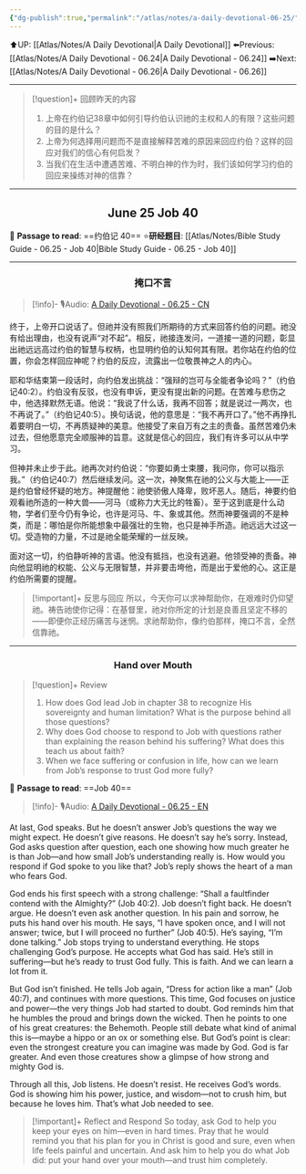 ```yaml
---
{"dg-publish":true,"permalink":"/atlas/notes/a-daily-devotional-06-25/"}
---
```


 ⬆️UP: [[Atlas/Notes/A Daily Devotional\|A Daily Devotional]]
⬅️Previous: [[Atlas/Notes/A Daily Devotional - 06.24\|A Daily Devotional - 06.24]]
➡️Next: [[Atlas/Notes/A Daily Devotional - 06.26\|A Daily Devotional - 06.26]]

---

> [!question]+ 回顾昨天的内容
> 1. ⁠上帝在约伯记38章中如何引导约伯认识祂的主权和人的有限？这些问题的目的是什么？
> 2. 上帝为何选择用问题而不是直接解释苦难的原因来回应约伯？这样的回应对我们的信心有何启发？
> 3. 当我们在生活中遭遇苦难、不明白神的作为时，我们该如何学习约伯的回应来操练对神的信靠？

---
## <center>June 25 Job 40</center>

📖 **Passage to read**: ==约伯记 40==
⭐**研经题目**: [[Atlas/Notes/Bible Study Guide - 06.25 - Job 40\|Bible Study Guide - 06.25 - Job 40]]

---
### <center>掩口不言</center>

> [!info]- 🎙️Audio: [A Daily Devotional - 06.25 - CN]()


终于，上帝开口说话了。但祂并没有照我们所期待的方式来回答约伯的问题。祂没有给出理由，也没有说声“对不起”。相反，祂接连发问，一道接一道的问题，彰显出祂远远高过约伯的智慧与权柄，也显明约伯的认知何其有限。若你站在约伯的位置，你会怎样回应神呢？约伯的反应，流露出一位敬畏神之人的内心。

耶和华结束第一段话时，向约伯发出挑战：“强辩的岂可与全能者争论吗？”（约伯记40:2）。约伯没有反驳，也没有申诉，更没有提出新的问题。在苦难与悲伤之中，他选择默然无语。他说：“我说了什么话，我再不回答；就是说过一两次，也不再说了。”（约伯记40:5）。换句话说，他的意思是：“我不再开口了。”他不再挣扎着要明白一切，不再质疑神的美意。他接受了来自万有之主的责备。虽然苦难仍未过去，但他愿意完全顺服神的旨意。这就是信心的回应，我们有许多可以从中学习。

但神并未止步于此。祂再次对约伯说：“你要如勇士束腰，我问你，你可以指示我。”（约伯记40:7）然后继续发问。这一次，神聚焦在祂的公义与大能上——正是约伯曾经怀疑的地方。神提醒他：祂使骄傲人降卑，败坏恶人。随后，神要约伯观看祂所造的一种大兽——河马（或称力大无比的牲畜）。至于这到底是什么动物，学者们至今仍有争论，也许是河马、牛、象或其他。然而神要强调的不是种类，而是：哪怕是你所能想象中最强壮的生物，也只是神手所造。祂远远大过这一切。受造物的力量，不过是祂全能荣耀的一丝反映。

面对这一切，约伯静听神的言语。他没有抵挡，也没有逃避。他领受神的责备。神向他显明祂的权能、公义与无限智慧，并非要击垮他，而是出于爱他的心。这正是约伯所需要的提醒。

> [!important]+ 反思与回应
所以，今天你可以求神帮助你，在艰难时仍仰望祂。祷告祂使你记得：在基督里，祂对你所定的计划是良善且坚定不移的——即便你正经历痛苦与迷惘。求祂帮助你，像约伯那样，掩口不言，全然信靠祂。



---
### <center>Hand over Mouth</center>

> [!question]+ Review
> 1.  ⁠How does God lead Job in chapter 38 to recognize His sovereignty and human limitation? What is the purpose behind all those questions?
> 2. Why does God choose to respond to Job with questions rather than explaining the reason behind his suffering? What does this teach us about faith?
> 3. ⁠When we face suffering or confusion in life, how can we learn from Job’s response to trust God more fully?

📖 **Passage to read**: ==Job 40==

> [!info]- 🎙️Audio: [A Daily Devotional - 06.25 - EN]()  

At last, God speaks. But he doesn’t answer Job’s questions the way we might expect. He doesn’t give reasons. He doesn’t say he’s sorry. Instead, God asks question after question, each one showing how much greater he is than Job—and how small Job’s understanding really is. How would you respond if God spoke to you like that? Job’s reply shows the heart of a man who fears God.

God ends his first speech with a strong challenge: “Shall a faultfinder contend with the Almighty?” (Job 40:2). Job doesn’t fight back. He doesn’t argue. He doesn’t even ask another question. In his pain and sorrow, he puts his hand over his mouth. He says, “I have spoken once, and I will not answer; twice, but I will proceed no further” (Job 40:5). He’s saying, “I’m done talking.” Job stops trying to understand everything. He stops challenging God’s purpose. He accepts what God has said. He’s still in suffering—but he’s ready to trust God fully. This is faith. And we can learn a lot from it.

But God isn’t finished. He tells Job again, “Dress for action like a man” (Job 40:7), and continues with more questions. This time, God focuses on justice and power—the very things Job had started to doubt. God reminds him that he humbles the proud and brings down the wicked. Then he points to one of his great creatures: the Behemoth. People still debate what kind of animal this is—maybe a hippo or an ox or something else. But God’s point is clear: even the strongest creature you can imagine was made by God. God is far greater. And even those creatures show a glimpse of how strong and mighty God is.

Through all this, Job listens. He doesn’t resist. He receives God’s words. God is showing him his power, justice, and wisdom—not to crush him, but because he loves him. That’s what Job needed to see.

> [!important]+ Reflect and Respond
So today, ask God to help you keep your eyes on him—even in hard times. Pray that he would remind you that his plan for you in Christ is good and sure, even when life feels painful and uncertain. And ask him to help you do what Job did: put your hand over your mouth—and trust him completely.


